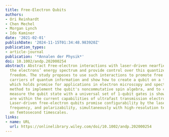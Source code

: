 ```yaml
---
title: Free‐Electron Qubits
authors:
- Ori Reinhardt
- Chen Mechel
- Morgan Lynch
- Ido Kaminer
date: '2021-02-01'
publishDate: '2024-11-15T01:34:48.983920Z'
publication_types:
- article-journal
publication: '*Annalen der Physik*'
doi: 10.1002/andp.202000254
abstract: Abstract Free‐electron interactions with laser‐driven nearfields can quantize
  the electrons’ energy spectrum and provide control over this quantized degree of
  freedom. The study proposes to use such interactions to promote free electrons as
  carriers of quantum information and show how to create a qubit on a free electron,
  which holds promise for applications in electron microscopy and spectroscopy. A
  method to implement the qubit's noncommutative spin algebra, and to control and
  measure the qubit state with a universal set of 1‐qubit gates is shown. These gates
  are within the current capabilities of ultrafast transmission electron microscopes.
  Laser‐driven free‐electron qubits promise configurability by the laser intensity,
  frequency, and polarizability, simultaneously with high‐resolution temporal control
  on femtosecond timescales.
links:
- name: URL
  url: https://onlinelibrary.wiley.com/doi/10.1002/andp.202000254
---
```

